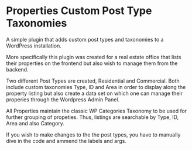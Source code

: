 # Properties Custom Post Type Taxonomies
A simple plugin that adds custom post types and taxonomies to a WordPress installation.

More specifically this plugin was created for a real estate office that lists their properties on the frontend but also wish to manage them from the backend.

Two different Post Types are created, Residential and Commercial. Both include custom taxonomies Type, ID and Area in order to display along the property listing but also create a data set on which one can manage their properies through the Wordpress Admin Panel.

All Properties maintain the classic WP Categories Taxonomy to be used for further grouping of propeties. Thus, listings are  searchable by Type, ID, Area and also Category.

If you wish to make changes to the the post types, you have to manually dive in the code and ammend the labels and args.
